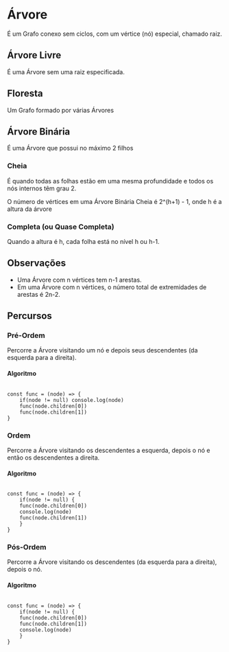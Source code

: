 # Árvore

É um Grafo conexo sem ciclos, com um vértice (nó) especial, chamado raiz.

## Árvore Livre

É uma Árvore sem uma raiz especificada.

## Floresta

Um Grafo formado por várias Árvores

## Árvore Binária

É uma Árvore que possui no máximo 2 filhos

### Cheia

É quando todas as folhas estão em uma mesma profundidade e todos os nós internos têm grau 2.

O número de vértices em uma Árvore Binária Cheia é 2^(h+1) - 1, onde h é a altura da árvore

### Completa (ou Quase Completa)

Quando a altura é h, cada folha está no nível h ou h-1.

## Observações

- Uma Árvore com n vértices tem n-1 arestas.
- Em uma Árvore com n vértices, o número total de extremidades de arestas é 2n-2.

## Percursos

### Pré-Ordem

Percorre a Árvore visitando um nó e depois seus descendentes (da esquerda para a direita).

#### Algoritmo

<code>
const func = (node) => {
    if(node != null) console.log(node)
    func(node.children[0])
    func(node.children[1])
}
</code>

### Ordem

Percorre a Árvore visitando os descendentes a esquerda, depois o nó e então os descendentes a direita.

#### Algoritmo

<code>
const func = (node) => {
    if(node != null) {
    func(node.children[0])
    console.log(node)
    func(node.children[1])
    }
}
</code>

### Pós-Ordem

Percorre a Árvore visitando os descendentes (da esquerda para a direita), depois o nó.

#### Algoritmo

<code>
const func = (node) => {
    if(node != null) {
    func(node.children[0])
    func(node.children[1])
    console.log(node)
    }
}
</code>
